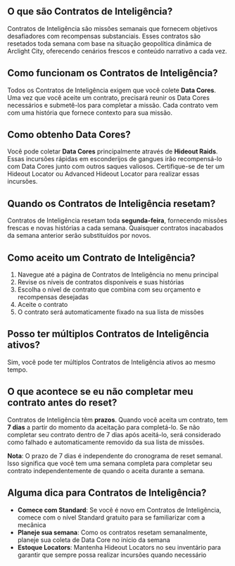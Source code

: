 ## O que são Contratos de Inteligência?
Contratos de Inteligência são missões semanais que fornecem objetivos desafiadores com recompensas substanciais. Esses contratos são resetados toda semana com base na situação geopolítica dinâmica de Arclight City, oferecendo cenários frescos e conteúdo narrativo a cada vez.

## Como funcionam os Contratos de Inteligência?
Todos os Contratos de Inteligência exigem que você colete **Data Cores**. Uma vez que você aceite um contrato, precisará reunir os Data Cores necessários e submetê-los para completar a missão. Cada contrato vem com uma história que fornece contexto para sua missão.

## Como obtenho Data Cores?
Você pode coletar **Data Cores** principalmente através de **Hideout Raids**. Essas incursões rápidas em esconderijos de gangues irão recompensá-lo com Data Cores junto com outros saques valiosos. Certifique-se de ter um Hideout Locator ou Advanced Hideout Locator para realizar essas incursões.

## Quando os Contratos de Inteligência resetam?
Contratos de Inteligência resetam toda **segunda-feira**, fornecendo missões frescas e novas histórias a cada semana. Quaisquer contratos inacabados da semana anterior serão substituídos por novos.

## Como aceito um Contrato de Inteligência?
1. Navegue até a página de Contratos de Inteligência no menu principal
2. Revise os níveis de contratos disponíveis e suas histórias
3. Escolha o nível de contrato que combina com seu orçamento e recompensas desejadas
4. Aceite o contrato
5. O contrato será automaticamente fixado na sua lista de missões

## Posso ter múltiplos Contratos de Inteligência ativos?
Sim, você pode ter múltiplos Contratos de Inteligência ativos ao mesmo tempo.

## O que acontece se eu não completar meu contrato antes do reset?
Contratos de Inteligência têm **prazos**. Quando você aceita um contrato, tem **7 dias** a partir do momento da aceitação para completá-lo. Se não completar seu contrato dentro de 7 dias após aceitá-lo, será considerado como falhado e automaticamente removido da sua lista de missões.

**Nota**: O prazo de 7 dias é independente do cronograma de reset semanal. Isso significa que você tem uma semana completa para completar seu contrato independentemente de quando o aceita durante a semana.
 
## Alguma dica para Contratos de Inteligência?
- **Comece com Standard**: Se você é novo em Contratos de Inteligência, comece com o nível Standard gratuito para se familiarizar com a mecânica
- **Planeje sua semana**: Como os contratos resetam semanalmente, planeje sua coleta de Data Core no início da semana
- **Estoque Locators**: Mantenha Hideout Locators no seu inventário para garantir que sempre possa realizar incursões quando necessário
